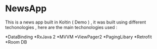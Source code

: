 # NewsApp
This is a news app built in Koltin ( Demo ) , it was built using different techonologies , here are the main techonologies used : 

*DataBinding
*RxJava 2
*MVVM
*ViewPager2
*PagingLibary
*Retrofit
*Room DB
